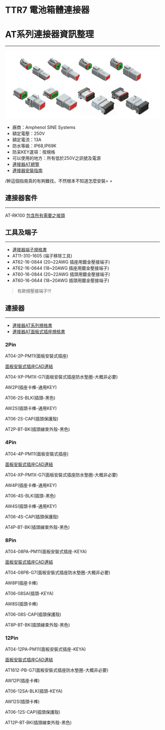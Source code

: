 # TTR7 電池箱體連接器

# ****AT系列連接器資訊整理****

---

![NSviHhw.png](TTR7%20%E9%9B%BB%E6%B1%A0%E7%AE%B1%E9%AB%94%E9%80%A3%E6%8E%A5%E5%99%A8%203936d0580f094511accabc35193ca3c5/NSviHhw.png)

- 廠商：Amphenol SINE Systems
- 額定電壓：250V
- 額定電流：13A
- 防水等級：IP68,IP69K
- 防呆KEY選項：按規格
- 可以使用的地方：所有低於250V之訊號及電源
- [連接器AT總覽](https://www.amphenol-sine.com/at-series)
- [連接器安裝指南](https://www.mouser.tw/pdfdocs/AT-Repair-Kit-Manual-2016.pdf)

/幹這個指南真的有夠難找，不然根本不知道怎麼安裝= =

## **連接器套件**

---

AT-RK100 [包含所有需要之接頭](https://www.mouser.tw/ProductDetail/Amphenol-SINE-Systems/AT-RK100?qs=Y3KA0ItcAWkTmN27goY54A%3D%3D)

## **工具及端子**

---

- [連接器端子規格書](https://www.amphenol-sine.com/pdf/catalog/A-Series-Contacts.pdf)
- AT11-310-1605 (端子移除工具)
- AT62-16-0844 (20~22AWG 插座用鍍金壓接端子)
- AT62-16-0644 (18~20AWG 插座用鍍金壓接端子)
- AT60-16-0844 (20~22AWG 插頭用鍍金壓接端子)
- AT60-16-0644 (18~20AWG 插頭用鍍金壓接端子)

> 有歐規壓接端子!!!
> 

## **連接器**

---

- [連接器AT系列規格書](https://www.amphenol-sine.com/pdf/catalog/CAT-ASERIES-AT.pdf)
- [連接器AT面板式插座規格書](https://www.amphenol-sine.com/pdf/catalog/CAT-ASERIES-AT-PanelMate.pdf)

### **2Pin**

AT04-2P-PM11(面板安裝式插座)

[面板安裝式插座CAD連結](https://amphenolsine-embedded.partcommunity.com/3d-cad-models/?catalog=amphenolsine&part=AT04-2P-PM11)

AT04-XP-PM1X-G7(面板安裝式插座防水墊圈-大概非必要)

AW2P(插座卡榫-通用KEY)

AT06-2S-BLK(插頭-黑色)

AW2S(插頭卡榫-通用KEY)

AT06-2S-CAP(插頭保護殼)

AT2P-BT-BK(插頭線束外殼-黑色)

### **4Pin**

AT04-4P-PM11(面板安裝式插座)

[面板安裝式插座CAD連結](https://amphenolsine-embedded.partcommunity.com/3d-cad-models/?catalog=amphenolsine&part=AT04-4P-PM11)

AT04-XP-PM1X-G7(面板安裝式插座防水墊圈-大概非必要)

AW4P(插座卡榫-通用KEY)

AT06-4S-BLK(插頭-黑色)

AW4S(插頭卡榫-通用KEY)

AT06-4S-CAP(插頭保護殼)

AT4P-BT-BK(插頭線束外殼-黑色)

### **8Pin**

AT04-08PA-PM11(面板安裝式插座-KEYA)

[面板安裝式插座CAD連結](https://amphenolsine-embedded.partcommunity.com/3d-cad-models/?catalog=amphenolsine&part=AT04-08PA-PM11)

AT04-08PB-G7(面板安裝式插座防水墊圈-大概非必要)

AW8P(插座卡榫)

AT06-08SA(插頭-KEYA)

AW8S(插頭卡榫)

AT06-08S-CAP(插頭保護殼)

AT8P-BT-BK(插頭線束外殼-黑色)

### **12Pin**

AT04-12PA-PM11(面板安裝式插座-KEYA)

[面板安裝式插座CAD連結](https://amphenolsine-embedded.partcommunity.com/3d-cad-models/?catalog=amphenolsine&part=AT04-12PA-PM11)

AT1612-PB-G7(面板安裝式插座防水墊圈-大概非必要)

AW12P(插座卡榫)

AT06-12SA-BLK(插頭-KEYA)

AW12S(插頭卡榫)

AT06-12S-CAP(插頭保護殼)

AT12P-BT-BK(插頭線束外殼-黑色)